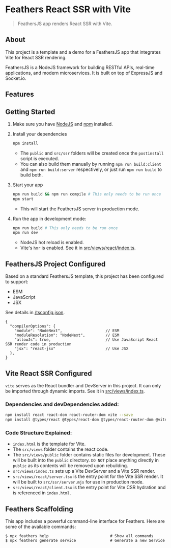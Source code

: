 # Feathers React SSR with Vite

> FeathersJS app renders React SSR with Vite.

## About

This project is a template and a demo for a FeathersJS app that integrates Vite for React SSR rendering.

FeathersJS is a NodeJS framework for building RESTful APIs, real-time applications, and modern microservices. It is built on top of ExpressJS and Socket.io.

## Features

## Getting Started

1. Make sure you have [NodeJS](https://nodejs.org/) and [npm](https://www.npmjs.com/) installed.
2. Install your dependencies

    ```bash
    npm install
    ```
    - The `public` and `src/ssr` folders will be created once the `postinstall` script is executed.
    - You can also build them manually by running `npm run build:client` and `npm run build:server` respectively, or just run `npm run build` to build both.

3. Start your app

    ```bash
    npm run build && npm run compile # This only needs to be run once
    npm start
    ```
    - This will start the FeathersJS server in production mode.

4. Run the app in development mode:
   
    ```bash
    npm run build # This only needs to be run once
    npm run dev
    ```
    - NodeJS hot reload is enabled.
    - Vite's `hmr` is enabled. See it in [src/views/react/index.ts](/src/views/react/index.ts).

## FeathersJS Project Configured

Based on a standard FeathersJS template, this project has been configured to support: 
- ESM
- JavaScript
- JSX

See details in [/tsconfig.json](/tsconfig.json).

```json5
{
  "compilerOptions": {
    "module": "NodeNext",                   // ESM
    "moduleResolution": "NodeNext",         // ESM
    "allowJs": true,                        // Use JavaScript React SSR render code in production
    "jsx": "react-jsx"                      // Use JSX
  },
}
```

## Vite React SSR Configured

`vite` serves as the React bundler and DevServer in this project. It can only be imported through dynamic imports. See it in [src/views/index.ts](/src/views/index.ts).

### Dependencies and devDependencies added:
    
```bash
npm install react react-dom react-router-dom vite --save
npm install @types/react @types/react-dom @types/react-router-dom @vitejs/plugin-react --save-dev
```

### Code Structure Explained:

- `index.html` is the template for Vite.
- The `src/views` folder contains the react code.
- The `src/views/public` folder contains static files for development. These will be built into the `public` directory. `DO NOT` place anything directly in `public` as its contents will be removed upon rebuilding.
- `src/views/index.ts` sets up a Vite DevServer and a Vite SSR render.
- `src/views/react/server.tsx` is the entry point for the Vite SSR render. It will be built to `src/ssr/server.mjs` for use in production mode.
- `src/views/react/client.tsx` is the entry point for Vite CSR hydration and is referenced in `index.html`.

## Feathers Scaffolding

This app includes a powerful command-line interface for Feathers. Here are some of the available commands:

```
$ npx feathers help                           # Show all commands
$ npx feathers generate service               # Generate a new Service
```